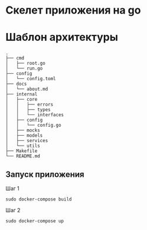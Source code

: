 # Скелет приложения на go

# Шаблон архитектуры

```
.
├── cmd
│   ├── root.go
│   └── run.go
├── config
│   └── config.toml
├── docs
│   └── about.md
├── internal
│   ├── core
│   │   ├── errors
│   │   ├── types
│   │   └── interfaces
│   ├── config
│   │   └── config.go
│   ├── mocks
│   ├── models
│   ├── services
│   └── utils
├── Makefile
└── README.md
```

## Запуск приложения 

Шаг 1

```
sudo docker-compose build
```

Шаг 2

```
sudo docker-compose up
```